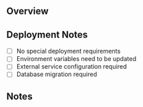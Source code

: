 ## Overview
<!-- Provide a brief description of the changes made in this PR -->

## Deployment Notes
<!-- Any special deployment considerations or instructions -->
- [ ] No special deployment requirements
- [ ] Environment variables need to be updated
- [ ] External service configuration required
- [ ] Database migration required

## Notes
<!-- Any additional notes, context, or considerations for reviewers -->